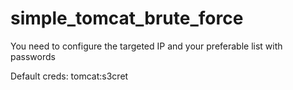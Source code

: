 # simple_tomcat_brute_force

You need to configure the targeted IP and your preferable list with passwords

Default creds:
tomcat:s3cret
